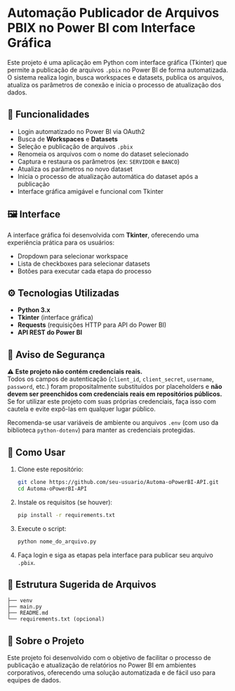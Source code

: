 # Automação Publicador de Arquivos PBIX no Power BI com Interface Gráfica

Este projeto é uma aplicação em Python com interface gráfica (Tkinter) que permite a publicação de arquivos `.pbix` no Power BI de forma automatizada. O sistema realiza login, busca workspaces e datasets, publica os arquivos, atualiza os parâmetros de conexão e inicia o processo de atualização dos dados.

## 🔧 Funcionalidades

- Login automatizado no Power BI via OAuth2
- Busca de **Workspaces** e **Datasets**
- Seleção e publicação de arquivos `.pbix`
- Renomeia os arquivos com o nome do dataset selecionado
- Captura e restaura os parâmetros (ex: `SERVIDOR` e `BANCO`)
- Atualiza os parâmetros no novo dataset
- Inicia o processo de atualização automática do dataset após a publicação
- Interface gráfica amigável e funcional com Tkinter

## 🖼️ Interface

A interface gráfica foi desenvolvida com **Tkinter**, oferecendo uma experiência prática para os usuários:

- Dropdown para selecionar workspace
- Lista de checkboxes para selecionar datasets
- Botões para executar cada etapa do processo

## ⚙️ Tecnologias Utilizadas

- **Python 3.x**
- **Tkinter** (interface gráfica)
- **Requests** (requisições HTTP para API do Power BI)
- **API REST do Power BI**

## 🚨 Aviso de Segurança

⚠️ **Este projeto não contém credenciais reais.**  
Todos os campos de autenticação (`client_id`, `client_secret`, `username`, `password`, etc.) foram propositalmente substituídos por placeholders e **não devem ser preenchidos com credenciais reais em repositórios públicos.**  
Se for utilizar este projeto com suas próprias credenciais, faça isso com cautela e evite expô-las em qualquer lugar público.

Recomenda-se usar variáveis de ambiente ou arquivos `.env` (com uso da biblioteca `python-dotenv`) para manter as credenciais protegidas.

## 🧪 Como Usar

1. Clone este repositório:
   ```bash
   git clone https://github.com/seu-usuario/Automa-oPowerBI-API.git
   cd Automa-oPowerBI-API
   ```

2. Instale os requisitos (se houver):
   ```bash
   pip install -r requirements.txt
   ```

3. Execute o script:
   ```bash
   python nome_do_arquivo.py
   ```

4. Faça login e siga as etapas pela interface para publicar seu arquivo `.pbix`.

## 📁 Estrutura Sugerida de Arquivos

```
├── venv
├── main.py
├── README.md
└── requirements.txt (opcional)
```

## 🙋 Sobre o Projeto

Este projeto foi desenvolvido com o objetivo de facilitar o processo de publicação e atualização de relatórios no Power BI em ambientes corporativos, oferecendo uma solução automatizada e de fácil uso para equipes de dados.
